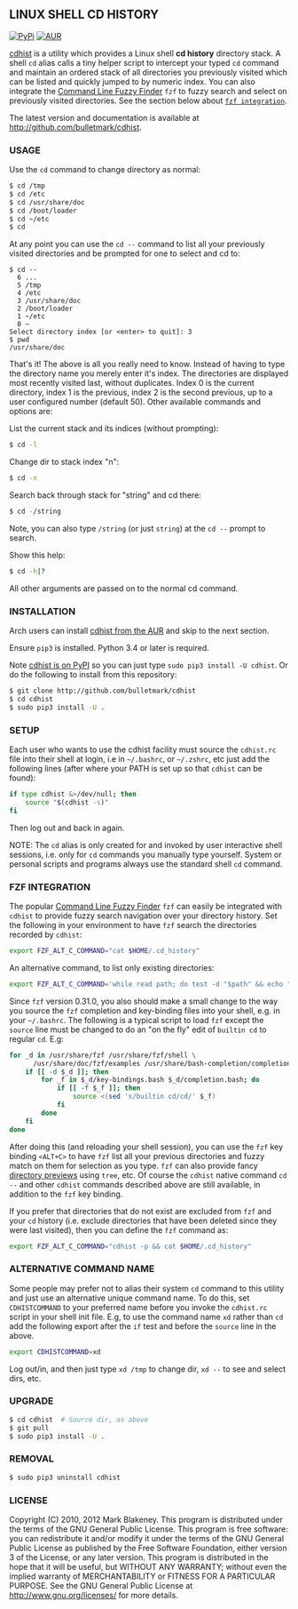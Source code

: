## LINUX SHELL CD HISTORY
[![PyPi](https://img.shields.io/pypi/v/cdhist)](https://pypi.org/project/cdhist/)
[![AUR](https://img.shields.io/aur/version/cdhist)](https://aur.archlinux.org/packages/cdhist/)

[cdhist](http://github.com/bulletmark/cdhist) is a utility which
provides a Linux shell **cd history** directory stack. A shell `cd`
alias calls a tiny helper script to intercept your typed `cd` command
and maintain an ordered stack of all directories you previously visited
which can be listed and quickly jumped to by numeric index. You can also
integrate the [Command Line Fuzzy
Finder](https://github.com/junegunn/fzf) `fzf` to fuzzy search and
select on previously visited directories. See the section below about
[`fzf integration`](#fzf-integration).

The latest version and documentation is available at
http://github.com/bulletmark/cdhist.

### USAGE

Use the `cd` command to change directory as normal:

```sh
$ cd /tmp
$ cd /etc
$ cd /usr/share/doc
$ cd /boot/loader
$ cd ~/etc
$ cd
```

At any point you can use the `cd --` command to list all your previously
visited directories and be prompted for one to select and cd to:

```
$ cd --
  6 ...
  5 /tmp
  4 /etc
  3 /usr/share/doc
  2 /boot/loader
  1 ~/etc
  0 ~
Select directory index [or <enter> to quit]: 3
$ pwd
/usr/share/doc
```

That's it! The above is all you really need to know. Instead of having
to type the directory name you merely enter it's index. The directories
are displayed most recently visited last, without duplicates. Index 0 is
the current directory, index 1 is the previous, index 2 is the second
previous, up to a user configured number (default 50). Other available
commands and options are:

List the current stack and its indices (without prompting):

```sh
$ cd -l
```

Change dir to stack index "n":

```sh
$ cd -n
```

Search back through stack for "string" and cd there:

```sh
$ cd -/string
```

Note, you can also type `/string` (or just `string`) at the `cd --`
prompt to search.

Show this help:

```sh
$ cd -h|?
```

All other arguments are passed on to the normal cd command.

### INSTALLATION

Arch users can install [cdhist from the
AUR](https://aur.archlinux.org/packages/cdhist/) and skip to the next
section.

Ensure `pip3` is installed. Python 3.4 or later is required.

Note [cdhist is on PyPI](https://pypi.org/project/cdhist/) so you can
just type `sudo pip3 install -U cdhist`. Or do the following to install
from this repository:

```sh
$ git clone http://github.com/bulletmark/cdhist
$ cd cdhist
$ sudo pip3 install -U .
```

### SETUP

Each user who wants to use the cdhist facility must source the
`cdhist.rc` file into their shell at login, i.e in `~/.bashrc`, or
`~/.zshrc`, etc just add the following lines (after where your PATH is
set up so that `cdhist` can be found):

```sh
if type cdhist &>/dev/null; then
    source "$(cdhist -s)"
fi
```

Then log out and back in again.

NOTE: The `cd` alias is only created for and invoked by user interactive
shell sessions, i.e. only for `cd` commands you manually type yourself.
System or personal scripts and programs always use the standard shell
`cd` command.

### FZF INTEGRATION

The popular [Command Line Fuzzy Finder](https://github.com/junegunn/fzf)
`fzf` can easily be integrated with `cdhist` to provide fuzzy search
navigation over your directory history. Set the following in your
environment to have `fzf` search the directories recorded by `cdhist`:

```sh
export FZF_ALT_C_COMMAND="cat $HOME/.cd_history"
```

An alternative command, to list only existing directories:

```sh
export FZF_ALT_C_COMMAND='while read path; do test -d "$path" && echo "$path"; done < ~/.cd_history'
```

Since `fzf` version 0.31.0, you also should make a small change to the
way you source the `fzf` completion and key-binding files into your
shell, e.g. in your `~/.bashrc`. The following is a typical script to
load `fzf` except the `source` line must be changed to do an "on the
fly" edit of `builtin cd` to regular `cd`. E.g:

```sh
for _d in /usr/share/fzf /usr/share/fzf/shell \
	  /usr/share/doc/fzf/examples /usr/share/bash-completion/completions/fzf ; do
    if [[ -d $_d ]]; then
        for _f in $_d/key-bindings.bash $_d/completion.bash; do
            if [[ -f $_f ]]; then
                source <(sed 's/builtin cd/cd/' $_f)
            fi
        done
    fi
done
```

After doing this (and reloading your shell session), you can use the
`fzf` key binding `<ALT+C>` to have `fzf` list all your previous
directories and fuzzy match on them for selection as you type. `fzf` can
also provide fancy [directory
previews](https://github.com/junegunn/fzf/wiki/Configuring-shell-key-bindings#preview-1)
using `tree`, etc. Of course the `cdhist` native command `cd --` and
other `cdhist` commands described above are still available, in addition
to the `fzf` key binding.

If you prefer that directories that do not exist are excluded from `fzf`
and your `cd` history (i.e. exclude directories that have been deleted
since they were last visited), then you can define the `fzf` command as:

```sh
export FZF_ALT_C_COMMAND="cdhist -p && cat $HOME/.cd_history"
```

### ALTERNATIVE COMMAND NAME

Some people may prefer not to alias their system `cd` command to this
utility and just use an alternative unique command name. To do this, set
`CDHISTCOMMAND` to your preferred name before you invoke the
`cdhist.rc` script in your shell init file. E.g, to use the command name
`xd` rather than `cd` add the following export after the `if` test and
before the `source` line in the above.

```sh
export CDHISTCOMMAND=xd
```

Log out/in, and then just type `xd /tmp` to change dir, `xd --` to see
and select dirs, etc.

### UPGRADE

```sh
$ cd cdhist  # Source dir, as above
$ git pull
$ sudo pip3 install -U .
```

### REMOVAL

```sh
$ sudo pip3 uninstall cdhist
```

### LICENSE

Copyright (C) 2010, 2012 Mark Blakeney. This program is distributed under the
terms of the GNU General Public License.
This program is free software: you can redistribute it and/or modify it
under the terms of the GNU General Public License as published by the
Free Software Foundation, either version 3 of the License, or any later
version.
This program is distributed in the hope that it will be useful, but
WITHOUT ANY WARRANTY; without even the implied warranty of
MERCHANTABILITY or FITNESS FOR A PARTICULAR PURPOSE. See the GNU General
Public License at <http://www.gnu.org/licenses/> for more details.
